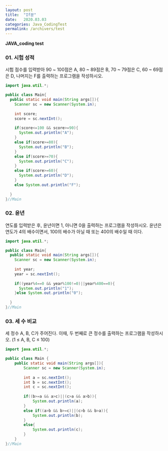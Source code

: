 ```yaml
---
layout: post
title:  "If문"
date:   2020.03.03
categories: Java_CodingTest
permalink: /archivers/test
---
```

**JAVA_coding test**    

### 01. 시험 성적
시험 점수를 입력받아 90 ~ 100점은 A, 80 ~ 89점은 B, 70 ~ 79점은 C, 60 ~ 69점은 D, 나머지는 F를 출력하는 프로그램을 작성하시오.

~~~java
import java.util.*;

public class Main{
  public static void main(String args[]){
    Scanner sc = new Scanner(System.in);
    
    int score;
    score = sc.nextInt();
    
    if(score<=100 && score>=90){
      System.out.println("A");
    }
    else if(score>=80){
      System.out.println("B");
    }
    else if(score>=70){
      System.out.println("C");
    }
    else if(score>=60){
      System.out.println("D");
    }
    else System.out.println("F");
    
  }
}//Main
~~~

### 02. 윤년
연도를 입력받은 후, 윤년이면 1, 아니면 0을 출력하는 프로그램을 작성하시오.
윤년은 연도가 4의 배수이면서, 100의 배수가 아닐 때 또는 400의 배수일 때 이다.

~~~java
import java.util.*;

public class Main{
  public static void main(String args[]){
    Scanner sc = new Scanner(System.in);
    
    int year;
    year = sc.nextInt();
    
    if((year%4==0 && year%100!=0)||year%400==0){
      System.out.println("1");
    }else System.out.println("0");
  
  }
}//Main
~~~

### 03. 세 수 비교
세 정수 A, B, C가 주어진다. 이때, 두 번째로 큰 정수를 출력하는 프로그램을 작성하시오. (1 ≤ A, B, C ≤ 100)

~~~java
import java.util.*;

public class Main {
    public static void main(String args[]){
        Scanner sc = new Scanner(System.in);
        
        int a = sc.nextInt();
        int b = sc.nextInt();
        int c = sc.nextInt();
        
        if((b>=a && a>c)||(c>a && a>b)){
            System.out.println(a);
        }
        else if((a>b && b>=c)||(c>b && b>a)){
            System.out.println(b);
        }
        else{
            System.out.println(c);
        }
    }
}//Main
~~~
